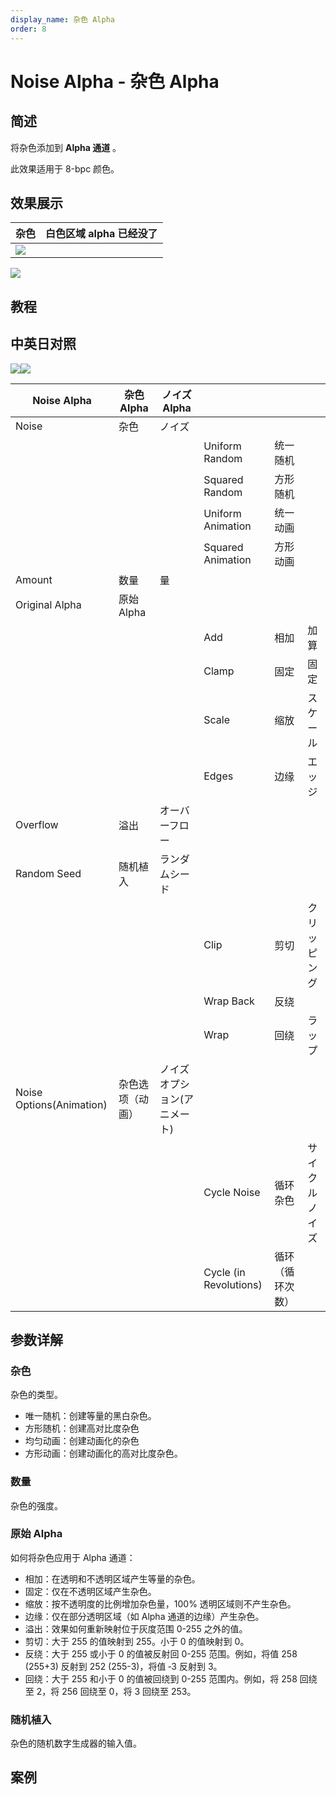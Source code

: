 ```yaml
---
display_name: 杂色 Alpha
order: 8
---
```


# Noise Alpha - 杂色 Alpha

## 简述

将杂色添加到 **Alpha 通道** 。

此效果适用于 8-bpc 颜色。

## 效果展示

| 杂色                                            | 白色区域 alpha 已经没了 |
| ----------------------------------------------- | ----------------------- |
| ![](https://cdn.yuelili.com/20220103230524.png) |

![](https://cdn.yuelili.com/20220103230707.png)

## 教程

## 中英日对照

![](https://cdn.yuelili.com/20220103224548.png)![](https://cdn.yuelili.com/20220103224552.png)

| Noise Alpha              | 杂色 Alpha       | ノイズ Alpha                 |                        |                  |                |
| ------------------------ | ---------------- | ---------------------------- | ---------------------- | ---------------- | -------------- |
| Noise                    | 杂色             | ノイズ                       |                        |                  |                |
|                          |                  |                              | Uniform Random         | 统一随机         |                |
|                          |                  |                              | Squared Random         | 方形随机         |                |
|                          |                  |                              | Uniform Animation      | 统一动画         |                |
|                          |                  |                              | Squared Animation      | 方形动画         |                |
| Amount                   | 数量             | 量                           |                        |                  |                |
| Original Alpha           | 原始 Alpha       |                              |                        |                  |                |
|                          |                  |                              | Add                    | 相加             | 加算           |
|                          |                  |                              | Clamp                  | 固定             | 固定           |
|                          |                  |                              | Scale                  | 缩放             | スケール       |
|                          |                  |                              | Edges                  | 边缘             | エッジ         |
| Overflow                 | 溢出             | オーバーフロー               |                        |                  |                |
| Random Seed              | 随机植入         | ランダムシード               |                        |                  |                |
|                          |                  |                              | Clip                   | 剪切             | クリッピング   |
|                          |                  |                              | Wrap Back              | 反绕             |                |
|                          |                  |                              | Wrap                   | 回绕             | ラップ         |
| Noise Options(Animation) | 杂色选项（动画） | ノイズオプション(アニメート) |                        |                  |
|                          |                  |                              | Cycle Noise            | 循环杂色         | サイクルノイズ |
|                          |                  |                              | Cycle (in Revolutions) | 循环（循环次数） |                |

## 参数详解

### 杂色

杂色的类型。

- 唯一随机：创建等量的黑白杂色。
- 方形随机：创建高对比度杂色
- 均匀动画：创建动画化的杂色
- 方形动画：创建动画化的高对比度杂色。

### 数量

杂色的强度。

### 原始 Alpha

如何将杂色应用于 Alpha 通道：

- 相加：在透明和不透明区域产生等量的杂色。
- 固定：仅在不透明区域产生杂色。
- 缩放：按不透明度的比例增加杂色量，100% 透明区域则不产生杂色。
- 边缘：仅在部分透明区域（如 Alpha 通道的边缘）产生杂色。
- 溢出：效果如何重新映射位于灰度范围 0-255 之外的值。
- 剪切：大于 255 的值映射到 255。小于 0 的值映射到 0。
- 反绕：大于 255 或小于 0 的值被反射回 0-255 范围。例如，将值 258 (255+3) 反射到 252 (255-3)，将值 ‑3 反射到 3。
- 回绕：大于 255 和小于 0 的值被回绕到 0-255 范围内。例如，将 258 回绕至 2，将 256 回绕至 0，将 3 回绕至 253。

### 随机植入

杂色的随机数字生成器的输入值。

## 案例

